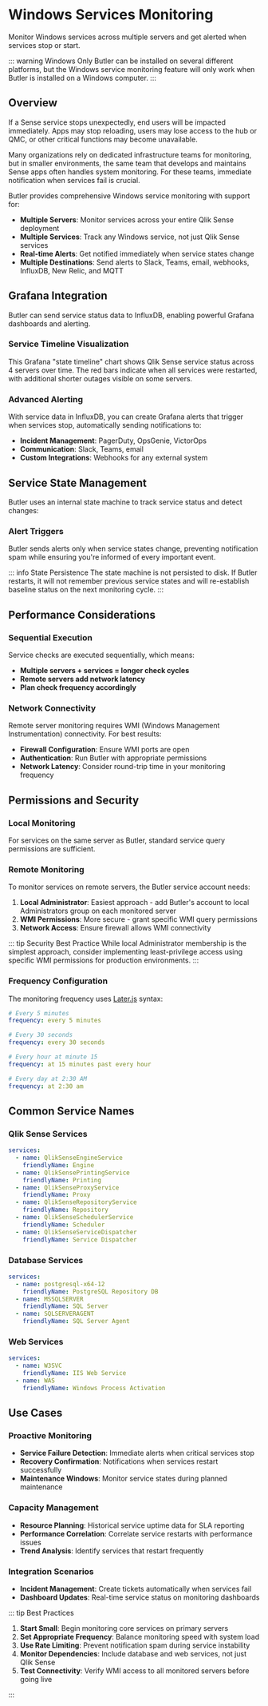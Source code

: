 # Windows Services Monitoring

Monitor Windows services across multiple servers and get alerted when services stop or start.

::: warning Windows Only
Butler can be installed on several different platforms, but the Windows service monitoring feature will only work when Butler is installed on a Windows computer.
:::

## Overview

If a Sense service stops unexpectedly, end users will be impacted immediately. Apps may stop reloading, users may lose access to the hub or QMC, or other critical functions may become unavailable.

Many organizations rely on dedicated infrastructure teams for monitoring, but in smaller environments, the same team that develops and maintains Sense apps often handles system monitoring. For these teams, immediate notification when services fail is crucial.

Butler provides comprehensive Windows service monitoring with support for:

- **Multiple Servers**: Monitor services across your entire Qlik Sense deployment
- **Multiple Services**: Track any Windows service, not just Qlik Sense services
- **Real-time Alerts**: Get notified immediately when service states change
- **Multiple Destinations**: Send alerts to Slack, Teams, email, webhooks, InfluxDB, New Relic, and MQTT

## Grafana Integration

Butler can send service status data to InfluxDB, enabling powerful Grafana dashboards and alerting.

### Service Timeline Visualization

<ResponsiveImage 
  src="/img/butler-grafana-windows-service-1.png" 
  alt="Qlik Sense Services Timeline"
  maxWidth="900px"
  caption="Grafana state timeline showing Qlik Sense service status across 4 servers over time"
/>

This Grafana "state timeline" chart shows Qlik Sense service status across 4 servers over time. The red bars indicate when all services were restarted, with additional shorter outages visible on some servers.

### Advanced Alerting

With service data in InfluxDB, you can create Grafana alerts that trigger when services stop, automatically sending notifications to:

- **Incident Management**: PagerDuty, OpsGenie, VictorOps
- **Communication**: Slack, Teams, email
- **Custom Integrations**: Webhooks for any external system

## Service State Management

Butler uses an internal state machine to track service status and detect changes:

<ResponsiveImage 
  src="/img/butler-windows-service-state-machine-1.png" 
  alt="Service State Machine"
  maxWidth="650px"
  caption="State machine diagram showing service state transitions"
/>

### Alert Triggers

Butler sends alerts only when service states change, preventing notification spam while ensuring you're informed of every important event.

::: info State Persistence
The state machine is not persisted to disk. If Butler restarts, it will not remember previous service states and will re-establish baseline status on the next monitoring cycle.
:::

## Performance Considerations

### Sequential Execution

Service checks are executed sequentially, which means:

- **Multiple servers + services = longer check cycles**
- **Remote servers add network latency**
- **Plan check frequency accordingly**

### Network Connectivity

Remote server monitoring requires WMI (Windows Management Instrumentation) connectivity. For best results:

- **Firewall Configuration**: Ensure WMI ports are open
- **Authentication**: Run Butler with appropriate permissions
- **Network Latency**: Consider round-trip time in your monitoring frequency

## Permissions and Security

### Local Monitoring

For services on the same server as Butler, standard service query permissions are sufficient.

### Remote Monitoring

To monitor services on remote servers, the Butler service account needs:

1. **Local Administrator**: Easiest approach - add Butler's account to local Administrators group on each monitored server
2. **WMI Permissions**: More secure - grant specific WMI query permissions
3. **Network Access**: Ensure firewall allows WMI connectivity

::: tip Security Best Practice
While local Administrator membership is the simplest approach, consider implementing least-privilege access using specific WMI permissions for production environments.
:::

### Frequency Configuration

The monitoring frequency uses [Later.js](https://bunkat.github.io/later/parsers.html) syntax:

```yaml
# Every 5 minutes
frequency: every 5 minutes

# Every 30 seconds
frequency: every 30 seconds

# Every hour at minute 15
frequency: at 15 minutes past every hour

# Every day at 2:30 AM
frequency: at 2:30 am
```

## Common Service Names

### Qlik Sense Services

```yaml
services:
  - name: QlikSenseEngineService
    friendlyName: Engine
  - name: QlikSensePrintingService
    friendlyName: Printing
  - name: QlikSenseProxyService
    friendlyName: Proxy
  - name: QlikSenseRepositoryService
    friendlyName: Repository
  - name: QlikSenseSchedulerService
    friendlyName: Scheduler
  - name: QlikSenseServiceDispatcher
    friendlyName: Service Dispatcher
```

### Database Services

```yaml
services:
  - name: postgresql-x64-12
    friendlyName: PostgreSQL Repository DB
  - name: MSSQLSERVER
    friendlyName: SQL Server
  - name: SQLSERVERAGENT
    friendlyName: SQL Server Agent
```

### Web Services

```yaml
services:
  - name: W3SVC
    friendlyName: IIS Web Service
  - name: WAS
    friendlyName: Windows Process Activation
```

## Use Cases

### Proactive Monitoring

- **Service Failure Detection**: Immediate alerts when critical services stop
- **Recovery Confirmation**: Notifications when services restart successfully
- **Maintenance Windows**: Monitor service states during planned maintenance

### Capacity Management

- **Resource Planning**: Historical service uptime data for SLA reporting
- **Performance Correlation**: Correlate service restarts with performance issues
- **Trend Analysis**: Identify services that restart frequently

### Integration Scenarios

- **Incident Management**: Create tickets automatically when services fail
- **Dashboard Updates**: Real-time service status on monitoring dashboards

::: tip Best Practices

1. **Start Small**: Begin monitoring core services on primary servers
2. **Set Appropriate Frequency**: Balance monitoring speed with system load
3. **Use Rate Limiting**: Prevent notification spam during service instability
4. **Monitor Dependencies**: Include database and web services, not just Qlik Sense
5. **Test Connectivity**: Verify WMI access to all monitored servers before going live

:::
